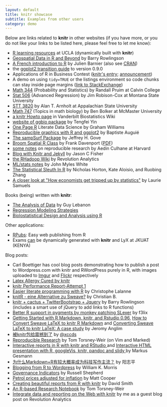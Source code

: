 ```yaml
---
layout: default
title: knitr showcase
subtitle: Examples from other users
category: demo
---
```


Below are links related to **knitr** in other websites (if you have more, or you do not like your links to be listed here, please feel free to let me know):

- [R learning resources](http://www.ats.ucla.edu/stat/r/) at UCLA (dynamically built with **knitr**)
- [Geospatial Data in R and Beyond](http://www.maths.lancs.ac.uk/~rowlings/Teaching/UseR2012/) by Barry Rowlingson
- [A French introduction to R](http://alea.fr.eu.org/pages/intro-R) by Julien Barnier (also see [CRAN](http://cran.r-project.org/other-docs.html))
- the [ggplot2 transition guide](https://github.com/djmurphy420/ggplot2-transition-guide) to version 0.9.0
- Applications of R in Business Contest ([knitr's entry](http://www.inside-r.org/howto/knitr-elegant-flexible-and-fast-dynamic-report-generation-r); [announcement](http://www.revolutionanalytics.com/news-events/news-room/2012/applications-of-r-in-business-competition.php))
- A demo on using `tidy=TRUE` or the listings environment so code chunks can stay inside page margins ([link to StackExchange](http://tex.stackexchange.com/q/41471/9128))
- [Math 344](http://www.calvin.edu/~rpruim/courses/m344/S12/) (Probability and Statistics) by Randall Pruim at Calvin College
- [Stat 506](http://www.math.montana.edu/~jimrc/classes/stat506/) (Advanced Regression) by Jim Robison-Cox at Montana State University
- [STT 3820](http://www1.appstate.edu/~arnholta/classes/STT3820/index.htm) by Alan T. Arnholt at Appalachian State University
- [Math 747](http://www.math.mcmaster.ca/~bolker/classes/m747/) (Topics in math biology) by Ben Bolker at McMaster University
- [a knitr Howto page](http://biostat.mc.vanderbilt.edu/wiki/Main/KnitrHowto) in Vanderbilt Biostatistics Wiki
- [website of ggbio package](http://tengfei.github.com/ggbio/) by Tengfei Yin
- [One Page R](http://onepager.togaware.com/) Literate Data Science by Graham Williams
- [Reproducible graphics with R and ggplot2](http://www.scribd.com/doc/93360631/Presentation) by Baptiste Auguié
- [The sampSurf Package](http://sampsurf.r-forge.r-project.org/) by Jeffrey H. Gove
- [Broom Spatial R Class](http://davenportspatialanalytics.squarespace.com/blog/2012/6/19/notes-from-a-recent-spatial-r-class-i-gave.html) by Frank Davenport ([PDF](https://dl.dropbox.com/u/9577903/broomspatial.pdf))
- [some notes](http://bcb.dfci.harvard.edu/~aedin/courses/ReproducibleResearch/) on reproducible research by Aedin Culhane at Harvard
- [Blog with Knitr and Jekyll](http://jfisher-usgs.github.com/r/2012/07/03/knitr-jekyll/) by Jason C Fisher
- [the RHadoop Wiki](https://github.com/RevolutionAnalytics/RHadoop/wiki) by Revolution Analytics
- [ML/stats notes](https://github.com/johnmyleswhite/MLNotes) by John Myles White
- [The Statistical Sleuth In R](http://www.math.smith.edu/~nhorton/sleuth/) by Nicholas Horton, Kate Aloisio, and Ruobing Zhang
- [A closer look at "How economists get tripped up by statistics"](http://biostat.mc.vanderbilt.edu/wiki/Main/GradStudentsHelpfulExamples) by Laurie Samuels

Books (being) written with **knitr**:

- [The Analysis of Data](http://theanalysisofdata.com/) by Guy Lebanon
- [Regression Modeling Strategies](https://groups.google.com/forum/?hl=en&fromgroups#!topic/knitr/bYj3Zn11hjE)
- [Biolostatistical Design and Analysis using R](http://yihui.name/en/guestbook/#comment-456270476)

Other applications:

- [RPubs](http://rpubs.com/): Easy web publishing from R
- Exams [can](http://yihui.name/knitr/#comment-454337734) be dynamically generated with **knitr** and LyX at JKUAT (KENYA)

Blog posts:

- Carl Boettiger has cool blog posts demonstrating how to publish a post to Wordpress.com with knitr and RWordPress purely in R, with images uploaded to [Imgur](http://www.carlboettiger.info/archives/3974) and [Flickr](http://www.carlboettiger.info/archives/3988) respectively
- [Latex Allergy Cured by knitr](http://timelyportfolio.blogspot.com/2012/04/latex-allergy-cured-by-knitr.html)
- [knitr Performance Report-Attempt 1](http://timelyportfolio.blogspot.com/2012/04/knitr-performance-report-attempt-1.html)
- [Easier literate programming with R](http://aliquote.org/memos/2012/04/02/easier-literate-programming-with-r) by Christophe Lalanne
- [knitR - eine Alternative zu Sweave?](http://www.blogofolio.de/2012/05/knitr-eine-alternative-zu-sweave/) by 
Christian B.
- [knitr + cactus + TwitterBootstrap + Jquery](http://geospaced.blogspot.com/2012/05/knitr-cactus-twitterbootstrap-jquery.html) by Barry Rowlingson (includes a smart use of jQuery to add links to R functions)
- [Better R support in pygments by monkey patching SLexer](http://blog.felixriedel.com/2012/05/better-r-support-in-pygments-by-monkey-patching-slexer/) by f3lix
- [Getting Started with R Markdown, knitr, and Rstudio 0.96](http://jeromyanglim.blogspot.com.au/2012/05/getting-started-with-r-markdown-knitr.html), [How to Convert Sweave LaTeX to knitr R Markdown](http://jeromyanglim.blogspot.com/2012/06/how-to-convert-sweave-latex-to-knitr-r.html) and [Converting Sweave LaTeX to knitr LaTeX: A case study](http://jeromyanglim.blogspot.com/2012/06/converting-sweave-latex-to-knitr-latex.html) by Jeromy Anglim
- [被knitr包给震撼到了](http://xccds1977.blogspot.com/2012/05/knitr.html) by [@xccds](https://twitter.com/xccds)
- [Reproducible Research](http://torsneyt.wordpress.com/2012/05/19/reproducible-research/) by Tom Torsney-Weir (on Vim and Marked)
- [Interactive reports in R with knitr and RStudio ](http://lamages.blogspot.co.uk/2012/05/interactive-reports-in-r-with-knitr-and.html) and [Interactive HTML presentation with R, googleVis, knitr, pandoc and slidy ](http://lamages.blogspot.com/2012/05/interactive-html-presentation-with-r.html) by Markus Gesmann
- [为什么Markdown+R有较大概率成为科技写作主流？](http://www.yangzhiping.com/tech/r-markdown-knitr.html) by 阳志平
- [Blogging from R to Wordpress](http://wkmor1.wordpress.com/2012/07/01/rchievement-of-the-day-3-bloggin-from-r-14/) by William K. Morris
- [Governance Indicators](http://www.russellshepherd.com/d/?q=blog/governance-indicators) by Russell Shepherd
- [Petrol prices adjusted for inflation](http://mcfromnz.wordpress.com/2012/07/28/petrol-prices-adjusted-for-inflation/) by Matt Cooper
- [Creating beautiful reports from R with knitr](http://blog.revolutionanalytics.com/2012/08/creating-beautiful-reports-from-r-with-knitr.html) by David Smith
- [An R-based Research Notebook](http://www.tomtorsneyweir.com/research-notebook/) by Tom Torsney-Weir
- [Integrate data and reporting on the Web with knitr](http://blog.revolutionanalytics.com/2012/09/data-reporting-knitr.html) by me as a guest blog post on Revolution Analytics
